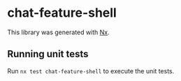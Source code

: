 # chat-feature-shell

This library was generated with [Nx](https://nx.dev).

## Running unit tests

Run `nx test chat-feature-shell` to execute the unit tests.
